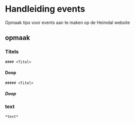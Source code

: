 # Handleiding events
Opmaak tips voor events aan te maken op de Heimdal website

## opmaak
### Titels 
`#### <Titel>`
#### Doop

`##### <Titel>`
##### Doop

### text
`*text*`
